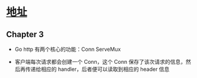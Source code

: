 # [地址](https://astaxie.gitbooks.io/build-web-application-with-golang/content/zh/03.4.html)

## Chapter 3

- Go http 有两个核心的功能：Conn ServeMux

- 客户端每次请求都会创建一个 Conn，这个 Conn 保存了该次请求的信息，然后再传递给相应的 handler，后者便可以读取到相应的 header 信息

